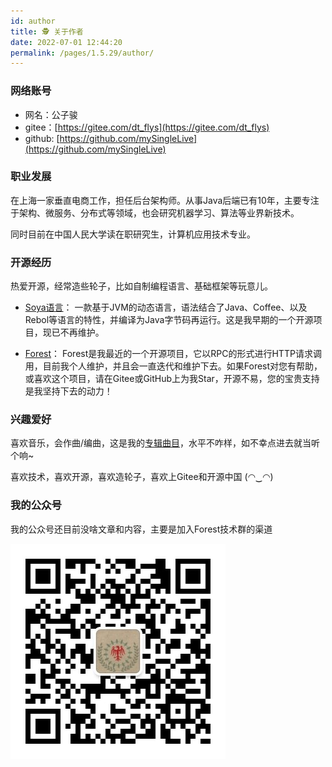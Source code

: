 ```yaml
---
id: author
title: 🕵️‍ 关于作者
date: 2022-07-01 12:44:20
permalink: /pages/1.5.29/author/
---
```


### 网络账号
* 网名：公子骏
* gitee：[https://gitee.com/dt_flys](https://gitee.com/dt_flys)
* github: [https://github.com/mySingleLive](https://github.com/mySingleLive)


### 职业发展

在上海一家垂直电商工作，担任后台架构师。从事Java后端已有10年，主要专注于架构、微服务、分布式等领域，也会研究机器学习、算法等业界新技术。

同时目前在中国人民大学读在职研究生，计算机应用技术专业。

### 开源经历

热爱开源，经常造些轮子，比如自制编程语言、基础框架等玩意儿。

* [Soya语言](https://github.com/mySingleLive/soya)： 一款基于JVM的动态语言，语法结合了Java、Coffee、以及Rebol等语言的特性，并编译为Java字节码再运行。这是我早期的一个开源项目，现已不再维护。

* [Forest](https://gitee.com/dt_flys/forest)： Forest是我最近的一个开源项目，它以RPC的形式进行HTTP请求调用，目前我个人维护，并且会一直迭代和维护下去。如果Forest对您有帮助，或喜欢这个项目，请在Gitee或GitHub上为我Star，开源不易，您的宝贵支持是我坚持下去的动力！

### 兴趣爱好

喜欢音乐，会作曲/编曲，这是我的[专辑曲目](https://music.163.com/#/album?id=86476382)，水平不咋样，如不幸点进去就当听个响~

喜欢技术，喜欢开源，喜欢造轮子，喜欢上Gitee和开源中国 (◠‿◠)

### 我的公众号

我的公众号还目前没啥文章和内容，主要是加入Forest技术群的渠道

![avatar](/img/wx_qrcode.jpg)
